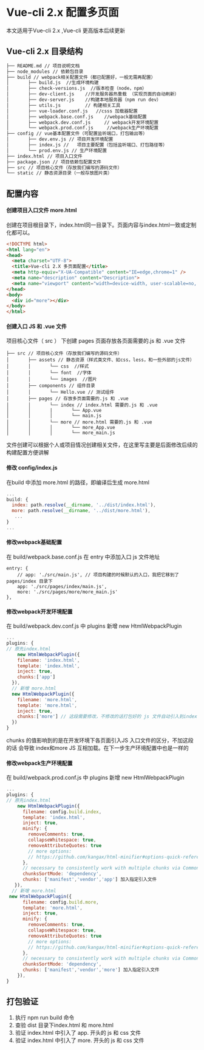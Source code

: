 # Vue-cli 2.x 配置多页面

本文适用于Vue-cli 2.x ,Vue-cli 更高版本后续更新



## Vue-cli 2.x 目录结构

```makefile
├── README.md // 项目说明文档
├── node_modules // 依赖包目录
├── build // webpack相关配置文件（都已配置好，一般无需再配置）
│       ├── build.js  //生成环境构建
│       ├── check-versions.js  //版本检查（node，npm）
│       ├── dev-client.js    //开发服务器热重载 （实现页面的自动刷新） 
│       ├── dev-server.js    //构建本地服务器（npm run dev）
│       ├── utils.js         // 构建相关工具
│       ├── vue-loader.conf.js   //csss 加载器配置
│       ├── webpack.base.conf.js    //webpack基础配置
│       ├── webpack.dev.conf.js     // webpack开发环境配置
│       └── webpack.prod.conf.js     //webpack生产环境配置
├── config // vue基本配置文件（可配置监听端口，打包输出等）
│       ├── dev.env.js // 项目开发环境配置
│       ├── index.js //   项目主要配置（包括监听端口、打包路径等）
│       └── prod.env.js // 生产环境配置
├── index.html // 项目入口文件
├── package.json // 项目依赖包配置文件
├── src // 项目核心文件（存放我们编写的源码文件）
└── static // 静态资源目录（一般存放图片类）
```

## 配置内容

#### 创建项目入口文件 more.html

创建在项目根目录下，index.html同一目录下。页面内容与index.html一致或定制化都可以。

```html
<!DOCTYPE html>
<html lang="en">
<head>
  <meta charset="UTF-8">
  <title>Vue-cli 2.X 多页面配置</title>
  <meta http-equiv="X-UA-Compatible" content="IE=edge,chrome=1" />
  <meta name="description" content="Description">
  <meta name="viewport" content="width=device-width, user-scalable=no, initial-scale=1.0, maximum-scale=1.0, minimum-scale=1.0">
</head>
<body>
  <div id="more"></div>
</body>
</html>

```

#### 创建入口 JS 和 .vue 文件

项目核心文件（ src ） 下创建 pages 页面存放各页面需要的.js 和 .vue 文件

```
├── src // 项目核心文件（存放我们编写的源码文件）
│       ├── assets // 静态资源（样式类文件、如css，less，和一些外部的js文件）
│       │       └── css  //样式
│       │       └── font  //字体
│       │       └── images  //图片
│       ├── components // 组件目录
│       │       └── Hello.vue // 测试组件
│       ├── pages // 存放多页面需要的.js 和 .vue
│       │       └── index // index.html 需要的.js 和 .vue
│       │       |       └── App.vue
│       │       │       └── main.js
│       │       └── more // more.html 需要的.js 和 .vue
│       │       │       └── more_App.vue
│       │       │       └── more_main.js
```

文件创建可以根据个人或项目情况创建相关文件，在这里写主要是后面修改后续的构建配置方便讲解

#### 修改 config/index.js

在build 中添加 more.html 的路径，即编译后生成 more.html

```js
...
build: {
  index: path.resolve(__dirname, '../dist/index.html'),
  more: path.resolve(__dirname, '../dist/more.html'),
   ...
}
...
```

#### 修改webpack基础配置

在 build/webpack.base.conf.js  在 entry 中添加入口 js 文件地址

```
entry: {
 	// app: './src/main.js', // 项目构建的时候默认的入口，我把它移到了pages/index 目录下
    app: './src/pages/index/main.js',
    more: './src/pages/more/more_main.js'
},
```

#### 修改webpack开发环境配置

在 build/webpack.dev.conf.js 中 plugins 新增 new HtmlWebpackPlugin

```js
...
plugins: {
// 原先index.html
	new HtmlWebpackPlugin({
    filename: 'index.html',
    template: 'index.html',
    inject: true,
    chunks:['app']
  }),
  // 新增 more.html
  new HtmlWebpackPlugin({
    filename: 'more.html',
    template: 'more.html',
    inject: true,
    chunks:['more'] // 这段需要修改，不修改的话打包好的 js 文件自动引入到index.html 
  })
}
```

chunks 的值影响到的是在开发环境下各页面引入JS 入口文件的区分，不加这段的话 会导致 index和more JS 互相加载。在下一步生产环境配置中也是一样的

#### 修改webpack生产环境配置

在 build/webpack.prod.conf.js 中 plugins 新增 new HtmlWebpackPlugin

```js
...
plugins: {
// 原先index.html
 	new HtmlWebpackPlugin({
      filename: config.build.index,
      template: 'index.html',
      inject: true,
      minify: {
        removeComments: true,
        collapseWhitespace: true,
        removeAttributeQuotes: true
        // more options:
        // https://github.com/kangax/html-minifier#options-quick-reference
      },
      // necessary to consistently work with multiple chunks via CommonsChunkPlugin
      chunksSortMode: 'dependency',
      chunks: ['manifest','vendor','app'] 加入指定引入文件
   }),
  // 新增 more.html
 new HtmlWebpackPlugin({
      filename: config.build.more,
      template: 'more.html',
      inject: true,
      minify: {
        removeComments: true,
        collapseWhitespace: true,
        removeAttributeQuotes: true
        // more options:
        // https://github.com/kangax/html-minifier#options-quick-reference
      },
      // necessary to consistently work with multiple chunks via CommonsChunkPlugin
      chunksSortMode: 'dependency',
      chunks: ['manifest','vendor','more'] 加入指定引入文件
    }),
}
```

## 打包验证

1. 执行 npm run build 命令
2. 查验 dist 目录下index.html 和 more.html 
3. 验证 index.html 中引入了 app. 开头的 js 和 css 文件
4. 验证 index.html 中引入了 more. 开头的 js 和 css 文件






